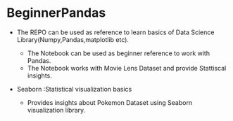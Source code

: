 # BeginnerPandas #
* The REPO can be used as reference to learn basics of Data Science Library(Numpy,Pandas,matplotlib etc).
  * The Notebook can be  used as beginner reference to  work with Pandas.
  * The Notebook works with Movie Lens Dataset and provide Stattiscal insights.

* Seaborn :Statistical visualization basics
  * Provides insights about Pokemon Dataset using Seaborn visualization library.
